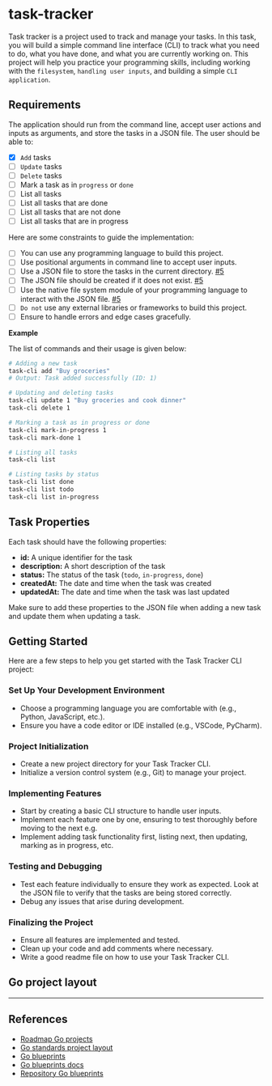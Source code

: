 # task-tracker

Task tracker is a project used to track and manage your tasks. In this task, you will build a simple command line interface (CLI) to track what you need to do, what you have done, and what you are currently working on. This project will help you practice your programming skills, including working with the `filesystem`, `handling user inputs`, and building a simple `CLI application`.

## Requirements

The application should run from the command line, accept user actions and inputs as arguments, and store the tasks in a JSON file. The user should be able to:

- [x] `Add` tasks
- [ ] `Update` tasks
- [ ] `Delete` tasks
- [ ] Mark a task as in `progress` or `done`
- [ ] List all tasks
- [ ] List all tasks that are done
- [ ] List all tasks that are not done
- [ ] List all tasks that are in progress

Here are some constraints to guide the implementation:

- [ ] You can use any programming language to build this project.
- [ ] Use positional arguments in command line to accept user inputs.
- [ ] Use a JSON file to store the tasks in the current directory. [#5](https://github.com/kaioaresi/task-tracker/issues/5)
- [ ] The JSON file should be created if it does not exist. [#5](https://github.com/kaioaresi/task-tracker/issues/5)
- [ ] Use the native file system module of your programming language to interact with the JSON file. [#5](https://github.com/kaioaresi/task-tracker/issues/5)
- [ ] `Do not` use any external libraries or frameworks to build this project.
- [ ] Ensure to handle errors and edge cases gracefully.

**Example**

The list of commands and their usage is given below:

```bash
# Adding a new task
task-cli add "Buy groceries"
# Output: Task added successfully (ID: 1)

# Updating and deleting tasks
task-cli update 1 "Buy groceries and cook dinner"
task-cli delete 1

# Marking a task as in progress or done
task-cli mark-in-progress 1
task-cli mark-done 1

# Listing all tasks
task-cli list

# Listing tasks by status
task-cli list done
task-cli list todo
task-cli list in-progress
```

## Task Properties

Each task should have the following properties:

- **id:** A unique identifier for the task
- **description:** A short description of the task
- **status:** The status of the task (`todo`, `in-progress`, `done`)
- **createdAt:** The date and time when the task was created
- **updatedAt:** The date and time when the task was last updated

Make sure to add these properties to the JSON file when adding a new task and update them when updating a task.

## Getting Started

Here are a few steps to help you get started with the Task Tracker CLI project:

### Set Up Your Development Environment

- Choose a programming language you are comfortable with (e.g., Python, JavaScript, etc.).
- Ensure you have a code editor or IDE installed (e.g., VSCode, PyCharm).

### Project Initialization

- Create a new project directory for your Task Tracker CLI.
- Initialize a version control system (e.g., Git) to manage your project.

### Implementing Features

- Start by creating a basic CLI structure to handle user inputs.
- Implement each feature one by one, ensuring to test thoroughly before moving to the next e.g.
- Implement adding task functionality first, listing next, then updating, marking as in progress, etc.

### Testing and Debugging

- Test each feature individually to ensure they work as expected. Look at the JSON file to verify that the tasks are being stored correctly.
- Debug any issues that arise during development.

### Finalizing the Project

- Ensure all features are implemented and tested.
- Clean up your code and add comments where necessary.
- Write a good readme file on how to use your Task Tracker CLI.

## Go project layout

---

## References

- [Roadmap Go projects](https://roadmap.sh/projects/task-tracker)
- [Go standards project layout ](https://github.com/golang-standards/project-layout/blob/master/README_ptBR.md)
- [Go blueprints](https://go-blueprint.dev/)
- [Go blueprints docs](https://docs.go-blueprint.dev/)
- [Repository Go blueprints](https://github.com/Melkeydev/go-blueprint)
